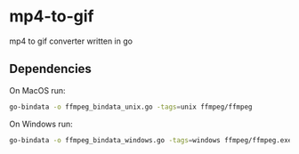 # mp4-to-gif
mp4 to gif converter written in go


## Dependencies
On MacOS run:
```bash
go-bindata -o ffmpeg_bindata_unix.go -tags=unix ffmpeg/ffmpeg
```
On Windows run:
```bash
go-bindata -o ffmpeg_bindata_windows.go -tags=windows ffmpeg/ffmpeg.exe
```

